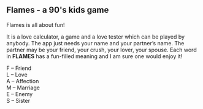 ## Flames - a 90's kids game

Flames is all about fun!

It is a love calculator, a game and a love tester which can be played by anybody. The app just needs your name and your partner’s name. The partner may be your friend, your crush, your lover, your spouse. Each word in <b>FLAMES</b> has a fun-filled meaning and I am sure one would enjoy it!

F – Friend<br>
L – Love<br>
A – Affection<br>
M – Marriage<br>
E – Enemy<br>
S – Sister<br>
